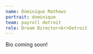 ```yaml
---
name: Dominique Mathews
portrait: dominique
team: payroll detroit
role: Dream Director<br>Detroit
---
```

Bio coming soon!
